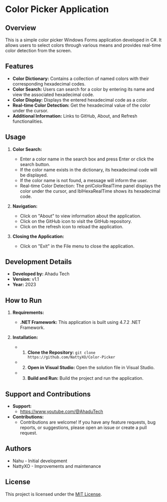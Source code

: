 # Color Picker Application

## Overview

This is a simple color picker Windows Forms application developed in C#. It allows users to select colors through various means and provides real-time color detection from the screen.

## Features

- **Color Dictionary:** Contains a collection of named colors with their corresponding hexadecimal codes.
- **Color Search:** Users can search for a color by entering its name and view the associated hexadecimal code.
- **Color Display:** Displays the entered hexadecimal code as a color.
- **Real-time Color Detection:** Get the hexadecimal value of the color under the cursor.
- **Additional Information:** Links to GitHub, About, and Refresh functionalities.

## Usage

1. **Color Search:**
   - Enter a color name in the search box and press Enter or click the search button.
   - If the color name exists in the dictionary, its hexadecimal code will be displayed.
   - If the color name is not found, a message will inform the user.
   - Real-time Color Detection: The pnlColorRealTime panel displays the color under the cursor, and lblHexaRealTime shows its hexadecimal code.

2. **Navigation:**
   - Click on "About" to view information about the application.
   - Click on the GitHub icon to visit the GitHub repository.
   - Click on the refresh icon to reload the application.

3. **Closing the Application:**
   - Click on "Exit" in the File menu to close the application.

## Development Details

- **Developed by:** Ahadu Tech
- **Version:** v1.1
- **Year:** 2023

## How to Run

1. **Requirements:**
   - **.NET Framework:** This application is built using 4.7.2 .NET Framework.

2. **Installation:**
   - 1. **Clone the Repository:** `git clone https://github.com/NattyXO/Color-Picker`
    - 2. **Open in Visual Studio:** Open the solution file in Visual Studio.
    - 3. **Build and Run:** Build the project and run the application.

## Support and Contributions

- **Support:** 
    - https://www.youtube.com/@AhaduTech
- **Contributions:** 
    - Contributions are welcome! If you have any feature requests, bug reports, or suggestions, please open an issue or create a pull request.

## Authors

 - Nahu - Initial development
- NattyXO - Improvements and maintenance

## License

This project is licensed under the [MIT License](LICENSE).